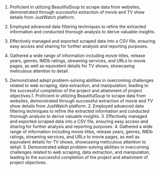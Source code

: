 1. Proficient in utilizing BeautifulSoup to scrape data from websites, demonstrated through successful extraction of movie and TV show details from JustWatch platform.
 
2. Employed advanced data filtering techniques to refine the extracted information and conducted thorough analysis to derive valuable insights.
 
3. Effectively managed and exported scraped data into a CSV file, ensuring easy access and sharing for further analysis and reporting purposes.

4. Gathered a wide range of information including movie titles, release years, genres, IMDb ratings, streaming services, and URLs to movie pages, as well as equivalent details for TV shows, showcasing meticulous attention to detail.

5. Demonstrated adept problem-solving abilities in overcoming challenges related to web scraping, data extraction, and manipulation, leading to the successful completion of the project and attainment of project objectives.1. Proficient in utilizing BeautifulSoup to scrape data from websites, demonstrated through successful extraction of movie and TV show details from JustWatch platform. 2. Employed advanced data filtering techniques to refine the extracted information and conducted thorough analysis to derive valuable insights. 3. Effectively managed and exported scraped data into a CSV file, ensuring easy access and sharing for further analysis and reporting purposes. 4. Gathered a wide range of information including movie titles, release years, genres, IMDb ratings, streaming services, and URLs to movie pages, as well as equivalent details for TV shows, showcasing meticulous attention to detail. 5. Demonstrated adept problem-solving abilities in overcoming challenges related to web scraping, data extraction, and manipulation, leading to the successful completion of the project and attainment of project objectives.
